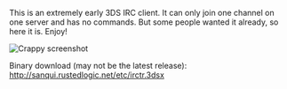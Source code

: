 This is an extremely early 3DS IRC client.  It can only join one channel
on one server and has no commands.  But some people wanted it already, so
here it is.  Enjoy!

![Crappy screenshot](http://i.imgur.com/UUO3u9Hl.jpg)

Binary download (may not be the latest release): http://sanqui.rustedlogic.net/etc/irctr.3dsx
